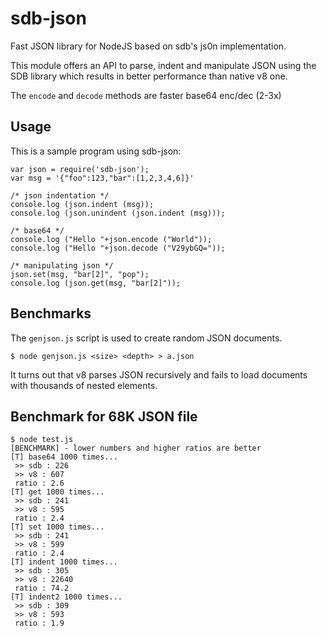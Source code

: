 sdb-json
========

Fast JSON library for NodeJS based on sdb's js0n implementation.

This module offers an API to parse, indent and manipulate JSON
using the SDB library which results in better performance than
native v8 one.

The `encode` and `decode` methods are faster base64 enc/dec (2-3x)

Usage
-----

This is a sample program using sdb-json:

	var json = require('sdb-json');
	var msg = '{"foo":123,"bar":[1,2,3,4,6]}'

	/* json indentation */
	console.log (json.indent (msg));
	console.log (json.unindent (json.indent (msg)));

	/* base64 */
	console.log ("Hello "+json.encode ("World"));
	console.log ("Hello "+json.decode ("V29ybGQ="));

	/* manipulating json */
	json.set(msg, "bar[2]", "pop");
	console.log (json.get(msg, "bar[2]"));

Benchmarks
----------
The `genjson.js` script is used to create random JSON documents.

	$ node genjson.js <size> <depth> > a.json

It turns out that v8 parses JSON recursively and fails to load
documents with thousands of nested elements.

Benchmark for 68K JSON file
---------------------------

	$ node test.js 
	[BENCHMARK] - lower numbers and higher ratios are better
	[T] base64 1000 times...
	 >> sdb : 226
	 >> v8 : 607
	 ratio : 2.6
	[T] get 1000 times...
	 >> sdb : 241
	 >> v8 : 595
	 ratio : 2.4
	[T] set 1000 times...
	 >> sdb : 241
	 >> v8 : 599
	 ratio : 2.4
	[T] indent 1000 times...
	 >> sdb : 305
	 >> v8 : 22640
	 ratio : 74.2
	[T] indent2 1000 times...
	 >> sdb : 309
	 >> v8 : 593
	 ratio : 1.9

